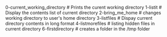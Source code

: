 0-current_working_directory # Prints the curent working directory
1-listit # Display the contents list of current directory
2-bring_me_home # changes working directory to user's home directory
3-listfiles # Dispay current directory contents in long format
4-listmorefiles # listing hidden files in current directory
6-firstdirectory # creates a folder in the /tmp folder 
